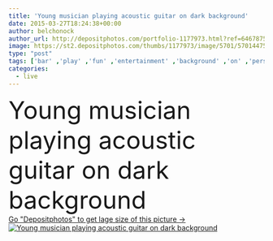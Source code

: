 ```yaml
---
title: 'Young musician playing acoustic guitar on dark background'
date: 2015-03-27T18:24:38+00:00
author: belchonock
author_url: http://depositphotos.com/portfolio-1177973.html?ref=64678756
image: https://st2.depositphotos.com/thumbs/1177973/image/5701/57014475/api_thumb_450.jpg?forcejpeg=true
type: "post"
tags: ['bar' ,'play' ,'fun' ,'entertainment' ,'background' ,'on' ,'person' ,'human' ,'sitting' ,'young' ,'detail' ,'light' ,'male' ,'man' ,'black' ,'dark' ,'hand' ,'pop' ,'star' ,'band' ,'string' ,'playing' ,'sound' ,'live' ,'music' ,'musical' ,'performance' ,'singer' ,'stage' ,'rock' ,'song' ,'concert' ,'player' ,'melody' ,'singing' ,'guy' ,'casual' ,'guitar' ,'rocker' ,'instruments' ,'jazz' ,'musician' ,'tune' ,'performer' ,'solo' ,'guitarist' ,'acoustic' ,'blues' ,'pick' ,'jamming' ]
categories: 
  - live
---
```

<div aling="center">
            <font size="60"> Young musician playing acoustic guitar on dark background</font>   
</div>
<div>
    <a href='https://depositphotos.com/57014475/stock-photo-young-musician-playing-acoustic-guitar.html?ref=64678756' target=_blank > Go "Depositphotos" to get lage size of this picture ->
        <img href='https://depositphotos.com/57014475/stock-photo-young-musician-playing-acoustic-guitar.html?ref=64678756' src='https://st2.depositphotos.com/1177973/5701/i/950/depositphotos_57014475-stock-photo-young-musician-playing-acoustic-guitar.jpg?forcejpeg=true' alt='Young musician playing acoustic guitar on dark background' >
    </a>
</div>
